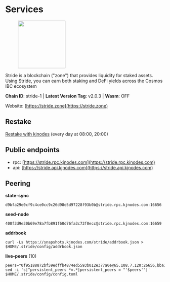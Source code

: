 # Services

<figure><img src="https://raw.githubusercontent.com/kj89/testnet_manuals/main/pingpub/logos/stride.png" width="150" alt=""><figcaption></figcaption></figure>

Stride is a blockchain ("zone") that provides liquidity for staked assets.  Using Stride, you can earn both staking and DeFi yields across the Cosmos IBC ecosystem

**Chain ID**: stride-1 | **Latest Version Tag**: v2.0.3 | **Wasm**: OFF

Website: [https://stride.zone](https://stride.zone)

## Restake

[Restake with kjnodes](https://restake.app/stride/stridevaloper1j8gkhtllnp252l6g6zwzea30e7pvzqttr9768n) (every day at 08:00, 20:00)
## Public endpoints

* rpc: [https://stride.rpc.kjnodes.com](https://stride.rpc.kjnodes.com)
* api: [https://stride.api.kjnodes.com](https://stride.api.kjnodes.com)

## Peering

**state-sync**

```
d9bfa29e0cf9c4ce0cc9c26d98e5d97228f93b0b@stride.rpc.kjnodes.com:16656
```

**seed-node**

```
400f3d9e30b69e78a7fb891f60d76fa3c73f0ecc@stride.rpc.kjnodes.com:16659
```

**addrbook**
```
curl -Ls https://snapshots.kjnodes.com/stride/addrbook.json > $HOME/.stride/config/addrbook.json
```

**live-peers** (10)
```
peers="0f95188872bf59edffb4874ed5593b012e377a0e@65.108.7.120:26656,bba10290da32f3cb41e15c3a192413666ce05cee@136.243.119.243:26656,c124ce0b508e8b9ed1c5b6957f362225659b5343@144.76.177.187:26656,157000d06040f2a7b981c6f062da0c9da0e6e6af@194.163.163.0:26656,1ec2a654e00e22279ee50f13f074f2bce7218681@15.235.114.194:10156,b72d5281c9388ae9f1274ec3b92c1db17857a4b7@194.195.246.27:26656,7ee622727088106f07402fa1e9004fdb2d504bf6@176.9.188.21:51656,1b4f221c07a7fff994b5e749246c8305927518dd@178.170.47.62:26656,0003bf00c79e8ebd1f31c0f83ad3d181f97f98e9@62.109.17.96:26656,d9bfa29e0cf9c4ce0cc9c26d98e5d97228f93b0b@144.76.163.233:16656"
sed -i 's|^persistent_peers *=.*|persistent_peers = "'$peers'"|' $HOME/.stride/config/config.toml
```
